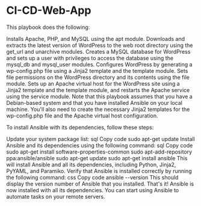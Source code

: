 # CI-CD-Web-App

This playbook does the following:

Installs Apache, PHP, and MySQL using the apt module.
Downloads and extracts the latest version of WordPress to the web root directory using the get_url and unarchive modules.
Creates a MySQL database for WordPress and sets up a user with privileges to access the database using the mysql_db and mysql_user modules.
Configures WordPress by generating a wp-config.php file using a Jinja2 template and the template module.
Sets file permissions on the WordPress directory and its contents using the file module.
Sets up an Apache virtual host for the WordPress site using a Jinja2 template and the template module, and restarts the Apache service using the service module.
Note that this playbook assumes that you have a Debian-based system and that you have installed Ansible on your local machine. You'll also need to create the necessary Jinja2 templates for the wp-config.php file and the Apache virtual host configuration.


To install Ansible with its dependencies, follow these steps:

Update your system package list:
sql
Copy code
sudo apt-get update
Install Ansible and its dependencies using the following command:
sql
Copy code
sudo apt-get install software-properties-common
sudo apt-add-repository ppa:ansible/ansible
sudo apt-get update
sudo apt-get install ansible
This will install Ansible and all its dependencies, including Python, Jinja2, PyYAML, and Paramiko.
Verify that Ansible is installed correctly by running the following command:
css
Copy code
ansible --version
This should display the version number of Ansible that you installed.
That's it! Ansible is now installed with all its dependencies. You can start using Ansible to automate tasks on your remote servers.

